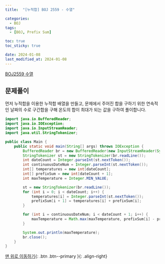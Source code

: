 ```yaml
---
title:  "[누적합] BOJ 2559 - 수열" 

categories:
  - BOJ
tags:
  - [BOJ, Prefix Sum]

toc: true
toc_sticky: true

date: 2024-01-08
last_modified_at: 2024-01-08
---
```


[BOJ2559 수열](https://www.acmicpc.net/problem/2559)



## 문제풀이

먼저 누적합을 이용한 누적합 배열을 만들고, 문제에서 주어진 합을 구하기 위한 연속적인 날짜의 수로 구간합을 구해 온도의 합이 최대가 되는 값을 구하여 풀이합니다.

```java
import java.io.BufferedReader;
import java.io.IOException;
import java.io.InputStreamReader;
import java.util.StringTokenizer;

public class Main {
    public static void main(String[] args) throws IOException {
        BufferedReader br = new BufferedReader(new InputStreamReader(System.in));
        StringTokenizer st = new StringTokenizer(br.readLine());
        int dateCount = Integer.parseInt(st.nextToken());
        int continuousDateNum = Integer.parseInt(st.nextToken());
        int[] temperatures = new int[dateCount];
        int[] prefixSum = new int[dateCount + 1];
        int maxTemperature = Integer.MIN_VALUE;

        st = new StringTokenizer(br.readLine());
        for (int i = 0; i < dateCount; i++) {
            temperatures[i] = Integer.parseInt(st.nextToken());
            prefixSum[i + 1] = temperatures[i] + prefixSum[i];
        }

        for (int i = continuousDateNum; i < dateCount + 1; i++) {
            maxTemperature = Math.max(maxTemperature, prefixSum[i] - prefixSum[i - continuousDateNum]);
        }

        System.out.println(maxTemperature);
        br.close();
    }
}

```


[맨 위로 이동하기](#){: .btn .btn--primary }{: .align-right}
